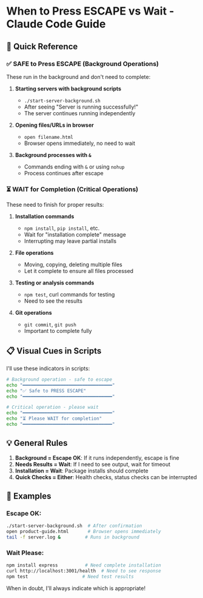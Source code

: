 # When to Press ESCAPE vs Wait - Claude Code Guide

## 🎯 Quick Reference

### ✅ SAFE to Press ESCAPE (Background Operations)
These run in the background and don't need to complete:

1. **Starting servers with background scripts**
   - `./start-server-background.sh`
   - After seeing "Server is running successfully!"
   - The server continues running independently

2. **Opening files/URLs in browser**
   - `open filename.html`
   - Browser opens immediately, no need to wait

3. **Background processes with `&`**
   - Commands ending with `&` or using `nohup`
   - Process continues after escape

### ⏳ WAIT for Completion (Critical Operations)
These need to finish for proper results:

1. **Installation commands**
   - `npm install`, `pip install`, etc.
   - Wait for "installation complete" message
   - Interrupting may leave partial installs

2. **File operations**
   - Moving, copying, deleting multiple files
   - Let it complete to ensure all files processed

3. **Testing or analysis commands**
   - `npm test`, curl commands for testing
   - Need to see the results

4. **Git operations**
   - `git commit`, `git push`
   - Important to complete fully

## 📋 Visual Cues in Scripts

I'll use these indicators in scripts:

```bash
# Background operation - safe to escape
echo "━━━━━━━━━━━━━━━━━━━━━━━━━━━━━━━━━"
echo "✅ Safe to PRESS ESCAPE"
echo "━━━━━━━━━━━━━━━━━━━━━━━━━━━━━━━━━"

# Critical operation - please wait
echo "━━━━━━━━━━━━━━━━━━━━━━━━━━━━━━━━━"
echo "⏳ Please WAIT for completion"
echo "━━━━━━━━━━━━━━━━━━━━━━━━━━━━━━━━━"
```

## 💡 General Rules

1. **Background = Escape OK**: If it runs independently, escape is fine
2. **Needs Results = Wait**: If I need to see output, wait for timeout
3. **Installation = Wait**: Package installs should complete
4. **Quick Checks = Either**: Health checks, status checks can be interrupted

## 🔧 Examples

### Escape OK:
```bash
./start-server-background.sh  # After confirmation
open product-guide.html       # Browser opens immediately
tail -f server.log &         # Runs in background
```

### Wait Please:
```bash
npm install express          # Need complete installation
curl http://localhost:3001/health  # Need to see response
npm test                    # Need test results
```

When in doubt, I'll always indicate which is appropriate!
